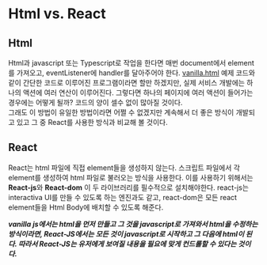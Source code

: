 # Html vs. React

## Html

Html과 javascript 또는 Typescript로 작업을 한다면 매번 document에서 element를 가져오고, eventListener에 handler를 달아주어야 한다.
[vanilla.html](https://github.com/gtengine/reactBasic/blob/main/whyReact/vanilla.html) 예제 코드와 같이 간단한 코드로 이루어진 프로그램이라면 할만 하겠지만, 실제 서비스 개발에는 하나의 액션에 여러 연산이 이루어진다.
그렇다면 하나의 페이지에 여러 액션이 들어가는 경우에는 어떻게 될까? 코드의 양이 셀수 없이 많아질 것이다.<br>
그래도 이 방법이 유일한 방법이라면 어쩔 수 없겠지만 계속해서 더 좋은 방식이 개발되고 있고 그 중 React를 사용한 방식과 비교해 볼 것이다.

## React

React는 html 파일에 직접 element들을 생성하지 않는다. 스크립트 파일에서 각 element를 생성하여 html 파일로 불러오는 방식을 사용한다.
이를 사용하기 위해서는 **React-js**와 **React-dom** 이 두 라이브러리를 필수적으로 설치해야한다.
react-js는 interactiva UI를 만들 수 있도록 하는 엔진과도 같고, react-dom은 모든 react element들을 Html Body에 배치할 수 있도록 해준다.

**_vanilla js에서는 html을 먼저 만들고 그 것을 javascript로 가져와서 html을 수정하는 방식이라면, React-JS에서는 모든 것이 javascript로 시작하고 그 다음에 html이 된다. 따라서 React-JS는 유저에게 보여질 내용을 필요에 맞게 컨드롤할 수 있다는 것이다._**
